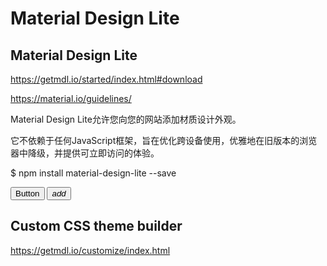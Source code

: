 # Material Design Lite




## Material Design Lite

https://getmdl.io/started/index.html#download

https://material.io/guidelines/




Material Design Lite允许您向您的网站添加材质设计外观。

它不依赖于任何JavaScript框架，旨在优化跨设备使用，优雅地在旧版本的浏览器中降级，并提供可立即访问的体验。




<link rel="stylesheet" href="https://fonts.googleapis.com/icon?family=Material+Icons">
<link rel="stylesheet" href="https://code.getmdl.io/1.3.0/material.indigo-pink.min.css">
<script defer src="https://code.getmdl.io/1.3.0/material.min.js"></script>










$ npm install material-design-lite --save



<link rel="stylesheet" href="/node_modules/material-design-lite/material.min.css">
<script src="/node_modules/material-design-lite/material.min.js"></script>
<link rel="stylesheet" href="https://fonts.googleapis.com/icon?family=Material+Icons">




<!-- Accent-colored raised button with ripple -->
<button class="mdl-button mdl-js-button mdl-button--raised mdl-js-ripple-effect mdl-button--accent">
    Button
</button>
<!-- Colored FAB button -->
<button class="mdl-button mdl-js-button mdl-button--fab mdl-button--colored">
    <i class="material-icons">add</i>
</button>







## Custom CSS theme builder

https://getmdl.io/customize/index.html

<link rel="stylesheet" href="https://code.getmdl.io/1.3.0/material.purple-pink.min.css" />







